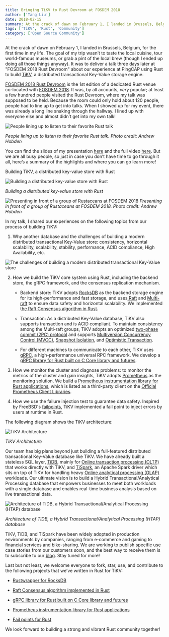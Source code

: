 ```yaml
---
title: Bringing TiKV to Rust Devroom at FOSDEM 2018
author: ['Tang Liu']
date: 2018-02-15
summary: At the crack of dawn on February 1, I landed in Brussels, Belgium, for the first time in my life. The goal of my trip wasn’t to taste the local cuisine, tour world-famous museums, or grab a pint of the local brew. It was to deliver a talk three days later at FOSDEM 2018 Rust Devroom about our experience at PingCAP using Rust to build TiKV, a distributed transactional Key-Value storage engine.
tags: ['TiKV', 'Rust', 'Community']
category: ['Open Source Community']
---
```


At the crack of dawn on February 1, I landed in Brussels, Belgium, for the first time in my life. The goal of my trip wasn’t to taste the local cuisine, tour world-famous museums, or grab a pint of the local brew (though I ended up doing all those things anyway). It was to deliver a talk three days later at "FOSDEM 2018 Rust Devroom" about our experience at PingCAP using Rust to build [TiKV](https://github.com/pingcap/tikv), a distributed transactional Key-Value storage engine.

[FOSDEM 2018 Rust Devroom](https://fosdem.org/2018/schedule/track/rust/) is the 1st edition of a dedicated Rust venue co-located with [FOSDEM 2018](https://fosdem.org/2018/). It was, by all accounts, *very* popular; at least a few hundred people visited the Rust Devroom, where my talk was supposed to be held. Because the room could only hold about 120 people, people had to line up to get into talks. When I showed up for my event, there was already a long line snaking through the hallway. I lined up with everyone else and almost didn’t get into my own talk!

 ![People lining up to listen to their favorite Rust talk](media/People_Lining_up_to_get_to_the_talk.png)

*People lining up to listen to their favorite Rust talk. Photo credit: Andrew Hobden*

You can find the slides of my presentation [here](https://fosdem.org/2018/schedule/event/rust_distributed_kv_store/attachments/slides/2034/export/events/attachments/rust_distributed_kv_store/slides/2034/Siddon_Tang_Use_Rust_to_Build_a_Distributed_Transactional_Key_Value_Database.pdf) and the full video [here](https://ftp.osuosl.org/pub/fosdem/2018/H.2214/rust_distributed_kv_store.mp4). But we are all busy people, so just in case you don’t have time to go through it all, here’s a summary of the highlights and where you can go learn more!

Building TiKV, a distributed key-value store with Rust

![Building a distributed key-value store with Rust](media/Building_a_distributed_key-value_store_with_Rust.png)

*Building a distributed key-value store with Rust*

![Presenting in front of a group of Rustaceans at FOSDEM 2018](media/Presenting_in_front_of_a_group_of_Rustaceans_at_FOSDEM_2018.png)
*Presenting in front of a group of Rustaceans at FOSDEM 2018. Photo credit: Andrew Hobden*

In my talk, I shared our experiences on the following topics from our process of building TiKV:

1. Why another database and the challenges of building a modern distributed transactional Key-Value store: consistency, horizontal scalability, scalability, stability, performance, ACID compliance, High Availability, etc.

![The challenges of building a modern distributed transactional Key-Value store](media/The_challenges_of_building_a_modern_distributed_transactional_Key-Value_store.png)

2. How we build the TiKV core system using Rust, including the backend store, the gRPC framework, and the consensus replication mechanism.

	* Backend store: TiKV adopts [RocksDB](http://rocksdb.org/) as the backend storage engine for its high-performance and fast storage, and uses[ Raft](https://raft.github.io/) and [Multi-raft](https://www.pingcap.com/blog/2017-08-15-multi-raft/) to ensure data safety and horizontal scalability. We implemented t[he Raft Consensus algorithm in Rust](https://github.com/pingcap/raft-rs)**.**

	* Transaction: As a distributed Key-Value database, TiKV also supports transaction and is ACID compliant. To maintain consistency among the Multi-raft groups, TiKV adopts an optimized [two-phase commit (2PC) protocol](https://en.wikipedia.org/wiki/Two-phase_commit_protocol) and supports [Multiversion Concurrency Control (MVCC)](https://www.pingcap.com/blog/2016-11-17-mvcc-in-tikv/), [Snapshot Isolation](https://en.wikipedia.org/wiki/Snapshot_isolation), and [Optimistic Transaction](https://en.wikipedia.org/wiki/Optimistic_concurrency_control).

	* For different machines to communicate to each other, TiKV uses [gRPC](https://grpc.io/), a high-performance universal RPC framework. We develop a[ gRPC library for Rust built on C Core library and futures](https://github.com/pingcap/grpc-rs).

3. How we monitor the cluster and diagnose problems: to monitor the metrics of the cluster and gain insights, TiKV adopts [Prometheus](https://prometheus.io/) as the monitoring solution. We build a [Prometheus instrumentation library for Rust ](https://github.com/pingcap/rust-prometheus)[applications](https://github.com/pingcap/rust-prometheus), which is listed as a third-party client on the [Official Prometheus Client Libraries](https://prometheus.io/docs/instrumenting/clientlibs/).

4. How we use the failure injection test to guarantee data safety. Inspired by FreeBSD's [failpoints](https://freebsd.org/cgi/man.cgi?query=fail), TiKV implemented a fail point to inject errors by users at runtime in Rust.

The following diagram shows the TiKV architecture:

![TiKV Architecture](media/TiKV_Architecture.png)

*TiKV Architecture*

Our team has big plans beyond just building a full-featured distributed transactional Key-Value database like TiKV. We have already built a stateless SQL layer, [TiDB](https://github.com/pingcap/tidb), mainly for [Online transaction processing (OLTP)](https://en.wikipedia.org/wiki/Online_transaction_processing) that works directly with TiKV, and [TiSpark](https://github.com/pingcap/tispark), an Apache Spark driver which sits on top of TiKV for handling heavy [Online analytical processing ](https://en.wikipedia.org/wiki/Online_analytical_processing)[(OLAP)](https://en.wikipedia.org/wiki/Online_analytical_processing) workloads. Our ultimate vision is to build a Hybrid Transactional/Analytical Processing database that empowers businesses to meet both workloads with a single database and enables real-time business analysis based on live transactional data.

![Architecture of TiDB, a Hybrid Transactional/Analytical Processing (HTAP) database](media/Hybrid_Transactional_Analytical_Processing_database.png)

*Architecture of TiDB, a Hybrid Transactional/Analytical Processing (HTAP) database*

TiKV, TiDB, and TiSpark have been widely adopted in production environments by companies, ranging from e-commerce and gaming to financial services and bike-sharing. We are working to publish specific use case stories from our customers soon, and the best way to receive them is to subscribe to our [blog](https://www.pingcap.com/blog/). Stay tuned for more!

Last but not least, we welcome everyone to fork, star, use, and contribute to the following projects that we’ve written in Rust for TiKV:

* [Rustwrapper for RocksDB](https://github.com/pingcap/rust-rocksdb)

* [Raft Consensus algorithm implemented in ](https://github.com/pingcap/raft-rs)[Rust](https://github.com/pingcap/raft-rs)

* [gRPC library for Rust built on C Core library and futures](https://github.com/pingcap/grpc-rs)

* [Prometheus instrumentation library for Rust applications](https://github.com/pingcap/rust-prometheus)

* [Fail points for Rust](https://github.com/pingcap/fail-rs)

We look forward to building a strong and vibrant Rust community together!

